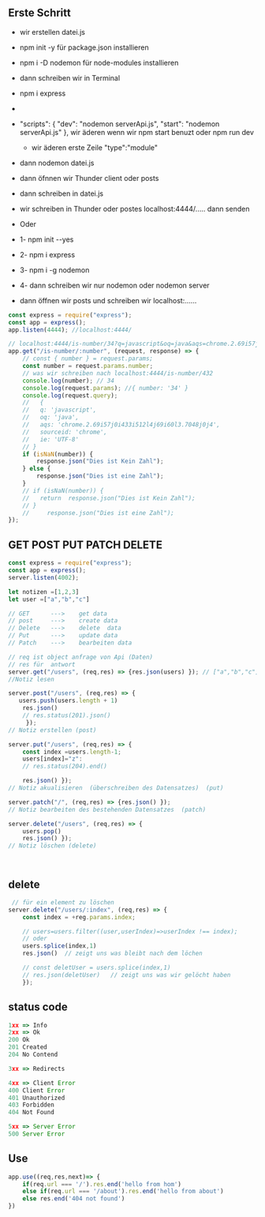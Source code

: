 ## Erste Schritt

-   wir erstellen datei.js
-   npm init -y für package.json installieren
-   npm i -D nodemon für node-modules installieren
-   dann schreiben wir in Terminal 
-   npm i express

-   
-   "scripts": {
    "dev": "nodemon serverApi.js",
    "start": "nodemon serverApi.js"
    }, wir äderen wenn wir npm start benuzt oder npm run dev
    -  wir äderen erste Zeile 
    "type":"module"

-   dann nodemon datei.js
-   dann öfnnen wir Thunder client oder posts
-   dann schreiben in datei.js
-   wir schreiben in Thunder oder postes localhost:4444/..... dann senden



- Oder
- 1- npm init --yes
- 2-  npm i express
- 3- npm i -g nodemon
- 4- dann schreiben wir nur nodemon oder nodemon server
- dann öffnen wir posts und schreiben wir localhost:......
```js
const express = require("express");
const app = express();
app.listen(4444); //localhost:4444/

// localhost:4444/is-number/34?q=javascript&oq=java&aqs=chrome.2.69i57j0i433i512l4j69i60l3.7048j0j4&sourceid=chrome&ie=UTF-8
app.get("/is-number/:number", (request, response) => {
    // const { number } = request.params;
    const number = request.params.number;
    // was wir schreiben nach localhost:4444/is-number/432
    console.log(number); // 34
    console.log(request.params); //{ number: '34' }
    console.log(request.query);
    //   {
    //   q: 'javascript',
    //   oq: 'java',
    //   aqs: 'chrome.2.69i57j0i433i512l4j69i60l3.7048j0j4',
    //   sourceid: 'chrome',
    //   ie: 'UTF-8'
    // }
    if (isNaN(number)) {
        response.json("Dies ist Kein Zahl");
    } else {
        response.json("Dies ist eine Zahl");
    }
    // if (isNaN(number)) {
    //   return  response.json("Dies ist Kein Zahl");
    // }
    //     response.json("Dies ist eine Zahl");
});
```

## GET POST PUT PATCH DELETE 

```js
const express = require("express");
const app = express();
server.listen(4002);

let notizen =[1,2,3]
let user =["a","b","c"]

// GET      --->    get data
// post     --->    create data
// Delete   --->    delete  data
// Put      --->    update data
// Patch    --->    bearbeiten data

// req ist object anfrage von Api (Daten)
// res für  antwort 
server.get("/users", (req,res) => {res.json(users) }); // ["a","b","c"]
//Notiz lesen

server.post("/users", (req,res) => {
   users.push(users.length + 1)
    res.json()
    // res.status(201).json()
     });
// Notiz erstellen (post)

server.put("/users", (req,res) => {
    const index =users.length-1;
    users[index]="z":
    // res.status(204).end()

    res.json() });
// Notiz akualisieren  (überschreiben des Datensatzes)  (put)

server.patch("/", (req,res) => {res.json() });
// Notiz bearbeiten des bestehenden Datensatzes  (patch)

server.delete("/users", (req,res) => {
    users.pop()
    res.json() });
// Notiz löschen (delete)




```

## delete 
```js
 // für ein element zu löschen
server.delete("/users/:index", (req,res) => {
    const index = +reg.params.index;

    // users=users.filter((user,userIndex)=>userIndex !== index); 
    // oder
    users.splice(index,1)
    res.json()  // zeigt uns was bleibt nach dem löchen 

    // const deletUser = users.splice(index,1)
    // res.json(deletUser)   // zeigt uns was wir gelöcht haben
    });
```
## status code
```js
1xx => Info
2xx => Ok
200 Ok
201 Created
204 No Contend

3xx => Redirects

4xx => Client Error
400 Client Error
401 Unauthorized
403 Forbidden
404 Not Found

5xx => Server Error
500 Server Error
```

## Use 
```js
app.use((req,res,next)=> {
    if(req.url === '/').res.end('hello from hom')
    else if(req.url === '/about').res.end('hello from about')
    else res.end('404 not found')
})
```

